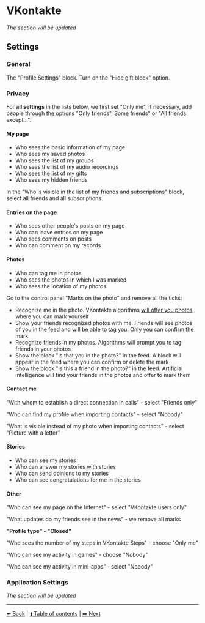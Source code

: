 # VKontakte

*The section will be updated*

## Settings

### General

The "Profile Settings" block. Turn on the "Hide gift block" option.

### Privacy

For **all settings** in the lists below, we first set "Only me", if necessary, add people through the options "Only friends", Some friends" or "All friends except...".

#### My page

- Who sees the basic information of my page
- Who sees my saved photos
- Who sees the list of my groups
- Who sees the list of my audio recordings
- Who sees the list of my gifts
- Who sees my hidden friends

In the "Who is visible in the list of my friends and subscriptions" block, select all friends and all subscriptions.

#### Entries on the page

- Who sees other people's posts on my page
- Who can leave entries on my page
- Who sees comments on posts
- Who can comment on my records

#### Photos

- Who can tag me in photos
- Who sees the photos in which I was marked
- Who sees the location of my photos

Go to the control panel "Marks on the photo" and remove all the ticks:
- Recognize me in the photo. VKontakte algorithms [will offer you photos](https://vk.com/@vk-ai-photo-tags), where you can mark yourself
- Show your friends recognized photos with me. Friends will see photos of you in the feed and will be able to tag you.
Only you can confirm the mark.
- Recognize friends in my photos. Algorithms will prompt you to tag friends in your photos
- Show the block "Is that you in the photo?" in the feed. A block will appear in the feed where you can confirm or delete the mark
- Show the block "Is this a friend in the photo?" in the feed. Artificial intelligence will find your friends in the photos and offer to mark them

#### Contact me

"With whom to establish a direct connection in calls" - select "Friends only"

"Who can find my profile when importing contacts" - select "Nobody"

"What is visible instead of my photo when importing contacts" - select "Picture with a letter"

#### Stories

- Who can see my stories
- Who can answer my stories with stories
- Who can send opinions to my stories
- Who can see congratulations for me in the stories

#### Other

"Who can see my page on the Internet" - select "VKontakte users only"

"What updates do my friends see in the news" - we remove all marks

**"Profile type" - "Closed"**

"Who sees the number of my steps in VKontakte Steps" - choose "Only me"

"Who can see my activity in games" - choose "Nobody"

"Who can see my activity in mini-apps" - select "Nobody"

### Application Settings

*The section will be updated*

---

[⬅️ Back](./facebook.md) | [⏫ Table of contents](../README.md) | [➡️ Next](./2fa.md)
